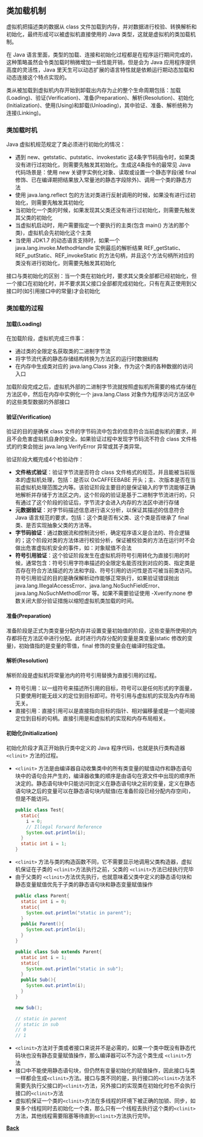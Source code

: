 ## 类加载机制
虚拟机把描述类的数据从 class 文件加载到内存，并对数据进行校验、转换解析和初始化，最终形成可以被虚拟机直接使用的 Java 类型，这就是虚拟机的类加载机制。

在 Java 语言里面，类型的加载、连接和初始化过程都是在程序运行期间完成的，这种策略虽然会令类加载时稍微增加一些性能开销，但是会为 Java 应用程序提供高度的灵活性，Java 里天生可以动态扩展的语言特性就是依赖运行期动态加载和动态连接这个特点实现的。

类从被加载到虚拟机内存开始到卸载出内存为止的整个生命周期包括：加载(Loading)、验证(Verification)、准备(Preparation)、解析(Resolution)、初始化(Initialization)、使用(Using)和卸载(Unloading)，其中验证、准备、解析统称为连接(Linking)。

### 类加载时机
Java 虚拟机规范规定了类必须进行初始化的情况：
- 遇到 new、getstatic、putstatic、invokestatic 这4条字节码指令时，如果类没有进行过初始化，则需要先触发其初始化。生成这4条指令的最常见 Java 代码场景是：使用 new 关键字实例化对象、读取或设置一个静态字段(被 final 修饰、已在编译期把结果放入常量池的静态字段除外)、调用一个类的静态方法
- 使用 java.lang.reflect 包的方法对类进行反射调用的时候，如果没有进行过初始化，则需要先触发其初始化
- 当初始化一个类的时候，如果发现其父类还没有进行过初始化，则需要先触发其父类的初始化
- 当虚拟机启动时，用户需要指定一个要执行的主类(包含 main() 方法的那个类)，虚拟机会先初始化这个主类
- 当使用 JDK1.7 的动态语言支持时，如果一个 java.lang.invoke.MethodHandle 实例最后的解析结果 REF_getStatic、REF_putStatic、REF_invokeStatic 的方法句柄，并且这个方法句柄所对应的类没有进行初始化，则需要先触发其初始化

接口与类初始化的区别：当一个类在初始化时，要求其父类全部都已经初始化，但一个接口在初始化时，并不要求其父接口全部都完成初始化，只有在真正使用到父接口时(如引用接口中的常量)才会初始化
### 类加载的过程
#### 加载(Loading)
在加载阶段，虚拟机完成三件事：
 - 通过类的全限定名获取类的二进制字节流
 - 将字节流代表的静态存储结构转换为方法区的运行时数据结构
 - 在内存中生成类对应的 java.lang.Class 对象，作为这个类的各种数据的访问入口

加载阶段完成之后，虚拟机外部的二进制字节流就按照虚拟机所需要的格式存储在方法区中，然后在内存中实例化一个 java.lang.Class 对象作为程序访问方法区中的这些类型数据的外部接口
#### 验证(Verification)
验证的目的是确保 class 文件的字节码流中包含的信息符合当前虚拟机的要求，并且不会危害虚拟机自身的安全。如果验证过程中发现字节码流不符合 class 文件格式的约束会抛出 java.lang.VerifyError 异常或其子类异常。

验证阶段大概完成4个检验动作：
  - **文件格式验证**：验证字节流是否符合 class 文件格式的规范，并且能被当前版本的虚拟机处理，包括：是否以 0xCAFFEEBABE 开头；主、次版本是否在当前虚拟机处理范围之内等。该验证阶段主要目的是保证输入的字节流能够正确地解析并存储于方法区之内，这个阶段的验证是基于二进制字节流进行的，只有通过了这个阶段的验证后，字节流才会进入内存的方法区中进行存储
  - **元数据验证**：对字节码描述信息进行语义分析，以保证其描述的信息符合 Java 语言规范的要求，包括：这个类是否有父类、这个类是否继承了 final 类、是否实现抽象父类的方法等。
  - **字节码验证**：通过数据流和控制流分析，确定程序语义是合法的、符合逻辑的；这个阶段对类的方法体进行校验分析，保证被校验类的方法在运行时不会做出危害虚拟机安全的事件，如：对象赋值不合法
  - **符号引用验证**：这个验证阶段发生在虚拟机将符号引用转化为直接引用的时候，通常包含：符号引用字符串描述的全限定名能否找到对应的类、指定类是否存在符合方法描述的方法和字段、符号引用的访问性是否可被当前类访问。符号引用验证的目的是确保解析动作能够正常执行，如果验证错误抛出 java.lang.IllegalAccessError、java.lang.NoSuchFieldError、java.lang.NoSuchMethodError 等。如果不需要验证使用 -Xverify:none 参数关闭大部分验证措施以缩短虚拟机类加载的时间。
#### 准备(Preparation)
准备阶段是正式为类变量分配内存并设置变量初始值的阶段，这些变量所使用的内存都将在方法区中进行分配。此时进行内存分配的变量是类变量(static 修改的变量)，初始值指的是变量的零值，final 修饰的变量会在编译时指定值。
#### 解析(Resolution)
解析阶段是虚拟机将常量池内的符号引用替换为直接引用的过程。
  - 符号引用：以一组符号来描述所引用的目标，符号可以是任何形式的字面量，只要使用时能无歧义的定位到目标即可。符号引用与虚拟机的实现及内存布局无关。
  - 直接引用：直接引用可以是直接指向目标的指针、相对偏移量或是一个能间接定位到目标的句柄。直接引用是和虚拟机的实现和内存布局相关。
#### 初始化(Initialization)
初始化阶段才真正开始执行类中定义的 Java 程序代码，也就是执行类构造器```<clinit>``` 方法的过程。
  - ```<clinit>``` 方法是由编译器自动收集类中的所有类变量的赋值动作和静态语句块中的语句合并产生的，编译器收集的顺序是由语句在源文件中出现的顺序所决定的。静态语句块中只能访问到定义在静态语句块之前的变量，定义在静态语句块之后的变量可以在静态语句块内赋值(在准备阶段已经分配内存空间)，但是不能访问。
    ```java
    public class Test{
      static{
        i = 0;
        // Illegal Forward Reference
        System.out.println(i);
      }
      static int i = 1;
    }
    ```
  - ```<clinit>``` 方法与类的构造函数不同，它不需要显示地调用父类构造器，虚拟机保证在子类的 ```<clinit>```方法执行之前，父类的 ```<clinit>```方法已经执行完毕
  - 由于父类的 ```<clinit>```方法优先执行，也就意味着父类中定义的静态语句块和静态变量赋值优先于子类的静态语句块和静态变量赋值操作
    ```java
    public class Parent{
      static int i = 0;
      static{
        System.out.println("static in parent");
      }
      public Parent(){
        System.out.println(i);
      }
    }

    public class Sub extends Parent{
      static int i = 1;
      static{
        System.out.println("static in sub");
      }
      public Sub(){
        System.out.println(i);
      }
    }

    new Sub();

    // static in parent
    // static in sub
    // 0
    // 1
    ```
  - ```<clinit>```方法对于类或者接口来说并不是必需的，如果一个类中既没有静态代码块也没有静态变量赋值操作，那么编译器可以不为这个类生成 ```<clinit>```方法
  - 接口中不能使用静态语句块，但仍然有变量初始化的赋值操作，因此接口与类一样都会生成```<clinit>```方法。接口与类不同的是，执行接口的```<clinit>```方法不需要先执行父接口的```<clinit>```方法，另外接口的实现类在初始化时也不会执行接口的```<clinit>```方法
  - 虚拟机保证一个类的```<clinit>```方法在多线程的环境下被正确的加锁、同步，如果多个线程同时去初始化一个类，那么只有一个线程去执行这个类的```<clinit>```方法，其他线程需要阻塞等待直到```<clinit>```方法执行完毕。

**[Back](../../)**